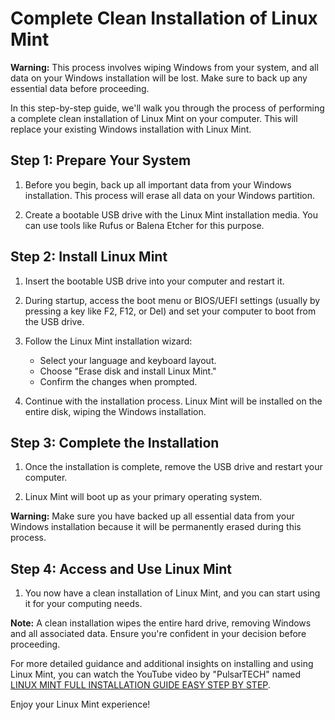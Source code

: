# Complete Clean Installation of Linux Mint

**Warning:** This process involves wiping Windows from your system, and all data on your Windows installation will be lost. Make sure to back up any essential data before proceeding.

In this step-by-step guide, we'll walk you through the process of performing a complete clean installation of Linux Mint on your computer. This will replace your existing Windows installation with Linux Mint.

## **Step 1: Prepare Your System**

1. Before you begin, back up all important data from your Windows installation. This process will erase all data on your Windows partition.

2. Create a bootable USB drive with the Linux Mint installation media. You can use tools like Rufus or Balena Etcher for this purpose.

## **Step 2: Install Linux Mint**

1. Insert the bootable USB drive into your computer and restart it.

2. During startup, access the boot menu or BIOS/UEFI settings (usually by pressing a key like F2, F12, or Del) and set your computer to boot from the USB drive.

3. Follow the Linux Mint installation wizard:
   - Select your language and keyboard layout.
   - Choose "Erase disk and install Linux Mint."
   - Confirm the changes when prompted.

4. Continue with the installation process. Linux Mint will be installed on the entire disk, wiping the Windows installation.

## **Step 3: Complete the Installation**

1. Once the installation is complete, remove the USB drive and restart your computer.

2. Linux Mint will boot up as your primary operating system.

**Warning:** Make sure you have backed up all essential data from your Windows installation because it will be permanently erased during this process.

## **Step 4: Access and Use Linux Mint**

1. You now have a clean installation of Linux Mint, and you can start using it for your computing needs.

**Note:** A clean installation wipes the entire hard drive, removing Windows and all associated data. Ensure you're confident in your decision before proceeding.

For more detailed guidance and additional insights on installing and using Linux Mint, you can watch the YouTube video by "PulsarTECH" named [LINUX MINT FULL INSTALLATION GUIDE EASY STEP BY STEP](https://youtu.be/ysqMhUpS7Ew?si=8D1jsAA0IS3MRAeF).

Enjoy your Linux Mint experience!


